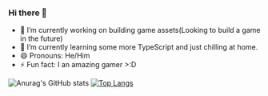 ### Hi there 👋

- 🔭 I’m currently working on building game assets(Looking to build a game in the future)
- 🌱 I’m currently learning some more TypeScript and just chilling at home.
- 😄 Pronouns: He/Him
- ⚡ Fun fact: I an amazing gamer >:D

![Anurag's GitHub stats](https://github-readme-stats.vercel.app/api?username=LiamTL&theme=dark&show_icons=true)     [![Top Langs](https://github-readme-stats.vercel.app/api/top-langs/?username=LiamTL&theme=dark&layout=compact)](https://github.com/anuraghazra/github-readme-stats)
